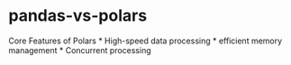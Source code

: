 # pandas-vs-polars 

Core Features of Polars 
    * High-speed data processing 
    * efficient memory management 
    * Concurrent processing 
